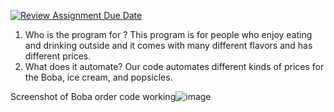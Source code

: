 [![Review Assignment Due Date](https://classroom.github.com/assets/deadline-readme-button-22041afd0340ce965d47ae6ef1cefeee28c7c493a6346c4f15d667ab976d596c.svg)](https://classroom.github.com/a/Y49tTL6w)
1. Who is the program for ?
   This program is for people who enjoy eating and drinking outside and it comes with many different flavors and has different prices. 
2. What does it automate?
   Our code automates different kinds of prices for the Boba, ice cream, and popsicles.
   
Screenshot of Boba order code working![image](https://github.com/user-attachments/assets/760a4160-934a-4980-a1c0-763f1a5a5298)


